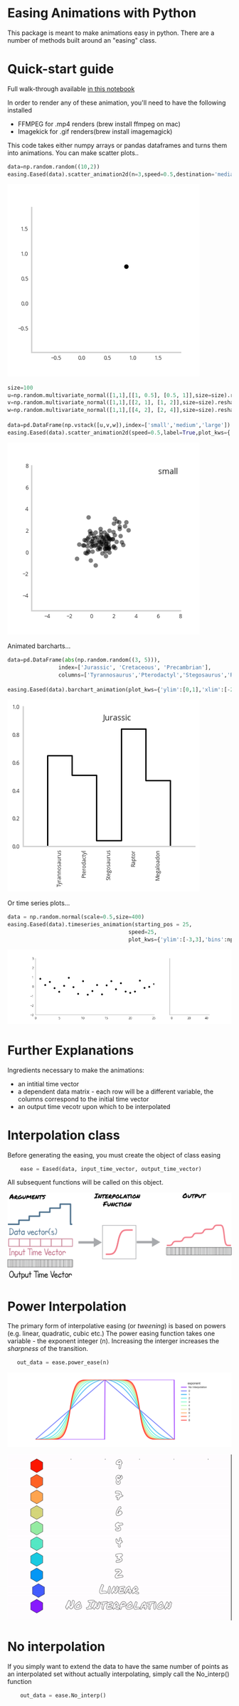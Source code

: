 # Easing Animations with Python

This package is meant to make animations easy in python. There are a number of methods built around an "easing" class.  

# Quick-start guide
Full walk-through available [in this notebook](animation_playground.ipynb)

In order to render any of these animation, you'll need to have the following installed

* FFMPEG for .mp4 renders (brew install ffmpeg on mac)
* Imagekick for .gif renders(brew install imagemagick)


This code takes either numpy arrays or pandas dataframes and turns them into animations. You can make scatter plots..
```python
data=np.random.random((10,2))
easing.Eased(data).scatter_animation2d(n=3,speed=0.5,destination='media/singlepoint.gif')
```
 ![scatter1](media/singlepoint.gif)
 
 ```python
size=100
u=np.random.multivariate_normal([1,1],[[1, 0.5], [0.5, 1]],size=size).reshape(1,-1)
v=np.random.multivariate_normal([1,1],[[2, 1], [1, 2]],size=size).reshape(1,-1)
w=np.random.multivariate_normal([1,1],[[4, 2], [2, 4]],size=size).reshape(1,-1)

data=pd.DataFrame(np.vstack([u,v,w]),index=['small','medium','large'])
easing.Eased(data).scatter_animation2d(speed=0.5,label=True,plot_kws={'alpha':0.5},destination='media/multipoint.gif')
```
 ![scatter2](media/multipoint.gif)
 
Animated barcharts...
  ```python
  data=pd.DataFrame(abs(np.random.random((3, 5))),
                  index=['Jurassic', 'Cretaceous', 'Precambrian'],
                  columns=['Tyrannosaurus','Pterodactyl','Stegosaurus','Raptor','Megaloadon'])

easing.Eased(data).barchart_animation(plot_kws={'ylim':[0,1],'xlim':[-2,5]},smoothness=40,speed=0.5,label=True,destination='media/animatedbar.gif')
```
![bar](media/animatedbar.gif)

Or time series plots...
  ```python
data = np.random.normal(scale=0.5,size=400)
easing.Eased(data).timeseries_animation(starting_pos = 25,
                                        speed=25,
                                        plot_kws={'ylim':[-3,3],'bins':np.linspace(-3,3,50)},destination='media/normdist.gif')
```
![ergodic](media/normdist.gif)

# Further Explanations
 
Ingredients necessary to make the animations:
* an intitial time vector
* a dependent data matrix - each row will be a different variable, the columns correspond to the initial time vector
* an output time vecotr upon which to be interpolated

# Interpolation class
Before generating the easing, you must create the object of class easing
```python
    ease = Eased(data, input_time_vector, output_time_vector)
```
All subsequent functions will be called on this object.

 ![traces](media/interpolation_schema.png)

# Power Interpolation

The primary form of interpolative easing (or *tweening*) is based on powers (e.g. linear, quadratic, cubic etc.)
 The power easing function takes one variable - the exponent integer (n). Increasing the interger
 increases the *sharpness* of the transition.

 ```python
    out_data = ease.power_ease(n)
```
 ![traces](media/traces.png)

 ![Demo](media/comparison.gif)

# No interpolation
If you simply want to extend the data to have the same number of points as an interpolated set
without actually interpolating, simply call the No_interp() function
```python
    out_data = ease.No_interp()
```

<!-- 

# To do list
* meta ask how do we track these projects?
options include:
-jira
-trello
-[meat space notepads]

* hit major objectives for MVP
-cleanup and remererge 
-save files to scratch, not in the repo
-2d scatterplot
-evolving histogram
-some sort of callable example interface?
-


* nice haves
-chaginger trendline?
-flashy example (chroma shift)
-map overlay?
-bending curve  (not scatter plot) -->
